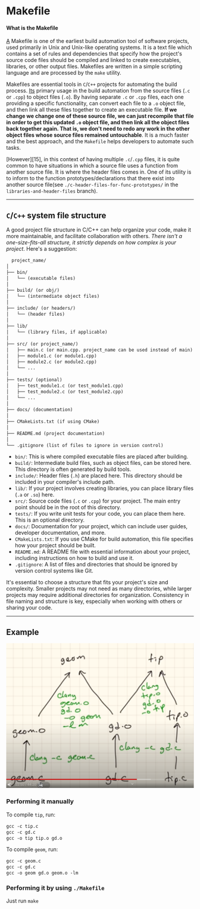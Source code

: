# Makefile

#### **What is the Makefile** 
[A][3] Makefile is one of the earliest build automation tool of software projects, used primarily in Unix and Unix-like operating systems. It is a text file which contains a set of rules and dependencies that specify how the project's source code files should be compiled and linked to create executables, libraries, or other output files. Makefiles are written in a simple scripting language and are processed by the `make` utility.

Makefiles are essential tools in `C`/`C++` projects for automating the build process. [Its][4] primary usage in the build automation from the source files (`.c` or `.cpp`) to object files (`.o`). By having separate `.c` or `.cpp` files, each one providing a specific functionality, can convert each file to a `.o` object file, and then link all these files together to create an executable file. **If we change we change one of these source file, we can just recompile that file in order to get this updated `.o` object file, and then link all the object files back together again. That is, we don't need to redo any work in the other object files whose source files remained untouchable**. It is a much faster and the best approach, and the `Makefile` helps developers to automate such tasks.

[However][15], in this context of having multiple `.c`/`.cpp` files, it is quite common to have situations in which a source file uses a function from another source file. It is where the header files comes in. One of its utility is to inform to the function prototypes/declarations that there exist into another source file(see `./c-header-files-for-func-prototypes/` in the `libraries-and-header-files` branch).

---

## `C`/`C++` system file structure


A good project file structure in C/C++ can help organize your code, make it more maintainable, and facilitate collaboration with others. *There isn't a one-size-fits-all structure, it strictly depends on how complex is your project*. Here's a suggestion:

```
  project_name/
│
├── bin/
│   └── (executable files)
│
├── build/ (or obj/)
│   └── (intermediate object files)
│
├── include/ (or headers/)
│   └── (header files)
│
├── lib/
│   └── (library files, if applicable)
│
├── src/ (or project_name/)
│   ├── main.c (or main.cpp. project_name can be used instead of main)
│   ├── module1.c (or module1.cpp)
│   ├── module2.c (or module2.cpp)
│   └── ...
│
├── tests/ (optional)
│   ├── test_module1.c (or test_module1.cpp)
│   ├── test_module2.c (or test_module2.cpp)
│   └── ...
│
├── docs/ (documentation)
│
├── CMakeLists.txt (if using CMake)
│
├── README.md (project documentation)
│
└── .gitignore (list of files to ignore in version control)
```

- `bin/`: This is where compiled executable files are placed after building.
- `build/`: Intermediate build files, such as object files, can be stored here. This directory is often generated by build tools.
- `include/`: Header files (`.h`) are placed here. This directory should be included in your compiler's include path.
- `lib/`: If your project involves creating libraries, you can place library files (`.a` or `.so`) here.
- `src/`: Source code files (`.c` or `.cpp`) for your project. The main entry point should be in the root of this directory.
- `tests/`: If you write unit tests for your code, you can place them here. This is an optional directory.
- `docs/`: Documentation for your project, which can include user guides, developer documentation, and more.
- `CMakeLists.txt`: If you use CMake for build automation, this file specifies how your project should be built.
- `README.md`: A README file with essential information about your project, including instructions on how to build and use it.
- `.gitignore`: A list of files and directories that should be ignored by version control systems like Git.

It's essential to choose a structure that fits your project's size and complexity. Smaller projects may not need as many directories, while larger projects may require additional directories for organization. Consistency in file naming and structure is key, especially when working with others or sharing your code.

---

## Example
![](./assets/example.png)

### Performing it manually

To compile `tip`, run:
```
gcc -c tip.c
gcc -c gd.c
gcc -o tip tip.o gd.o
```

To compile `geom`, run:
```
gcc -c geom.c
gcc -c gd.c
gcc -o geom gd.o geom.o -lm
```

### Performing it by using `./Makefile`

Just run `make`


[1]: https://www.youtube.com/watch?v=GExnnTaBELk
[2]: https://www.learncpp.com/cpp-tutorial/header-files/
[3]: https://en.wikipedia.org/wiki/Build_automation
[4]: https://youtu.be/GExnnTaBELk?t=981
[5]: https://youtu.be/GExnnTaBELk?t=1402